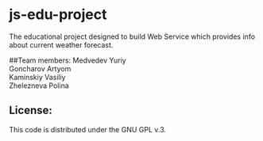 # js-edu-project
The educational project designed to build Web Service which provides info about current weather forecast.

##Team members:
Medvedev Yuriy  
Goncharov Artyom  
Kaminskiy Vasiliy  
Zhelezneva Polina

## License: 
This code is distributed under the GNU GPL v.3.
